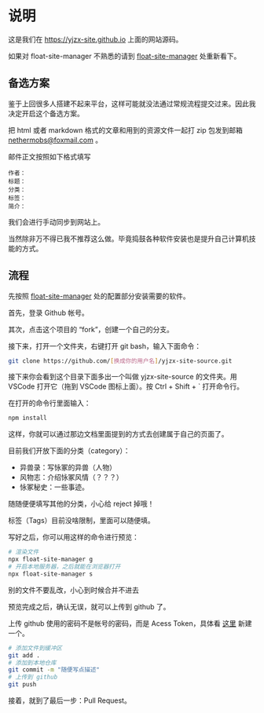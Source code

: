 # 说明

这是我们在 <https://yjzx-site.github.io> 上面的网站源码。

如果对 float-site-manager 不熟悉的请到 [float-site-manager](https://github.com/floatingblocks/float-site-manager) 处重新看下。

## 备选方案

鉴于上回很多人搭建不起来平台，这样可能就没法通过常规流程提交过来。因此我决定开启这个备选方案。

把 html 或者 markdown 格式的文章和用到的资源文件一起打 zip 包发到邮箱 nethermobs@foxmail.com 。

邮件正文按照如下格式填写

``` text
作者：
标题：
分类：
标签：
简介：
```

我们会进行手动同步到网站上。

当然除非万不得已我不推荐这么做。毕竟捣鼓各种软件安装也是提升自己计算机技能的方式。

## 流程

先按照 [float-site-manager](https://github.com/floatingblocks/float-site-manager) 处的配置部分安装需要的软件。

首先，登录 Github 帐号。

其次，点击这个项目的 “fork”，创建一个自己的分支。

接下来，打开一个文件夹，右键打开 git bash，输入下面命令：

``` sh
git clone https://github.com/[换成你的用户名]/yjzx-site-source.git
```

接下来你会看到这个目录下面多出一个叫做 yjzx-site-source 的文件夹。用 VSCode 打开它（拖到 VSCode 图标上面）。按 Ctrl + Shift + \` 打开命令行。

在打开的命令行里面输入：

``` sh
npm install
```

这样，你就可以通过那边文档里面提到的方式去创建属于自己的页面了。

目前我们开放下面的分类（category）：

- 异兽录：写怺冢的异兽（人物）
- 风物志：介绍怺冢风情（？？？）
- 怺冢秘史：一些事迹。

随随便便填写其他的分类，小心给 reject 掉哦！

标签（Tags）目前没啥限制，里面可以随便填。

写好之后，你可以用这样的命令进行预览：

``` sh
# 渲染文件
npx float-site-manager g
# 开启本地服务器，之后就能在浏览器打开
npx float-site-manager s
```

别的文件不要乱改，小心到时候合并不进去

预览完成之后，确认无误，就可以上传到 github 了。

上传 github 使用的密码不是帐号的密码，而是 Acess Token，具体看 [这里](https://docs.github.com/cn/authentication/keeping-your-account-and-data-secure/creating-a-personal-access-token) 新建一个。

``` sh
# 添加文件到缓冲区
git add .
# 添加到本地仓库
git commit -m "随便写点描述"
# 上传到 github
git push
```

接着，就到了最后一步：Pull Request。
